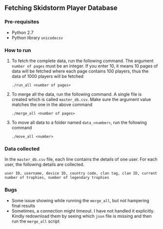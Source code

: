 ## Fetching Skidstorm Player Database

### Pre-requisites

* Python 2.7
* Python library `unicodecsv`

### How to run

1. To fetch the complete data, run the following command. The argument `number of pages` must be an integer. If you enter 10, it means 10 pages of data will be fetched where each page contains 100 players, thus the data of 1000 players will be fetched

	```
	./run_all <number of pages>
	```

2. To merge all the data, run the following command. A single file is created which is called `master_db.csv`. Make sure the argument value matches the one in the above command

	```
	./merge_all <number of pages>
	```

3. To move all data to a folder named `data_<number>`, run the following command

	```
	./move_all <number>
	```

### Data collected

In the `master_db.csv` file, each line contains the details of one user. For each user, the following details are collected.

`user ID, username, device ID, country code, clan tag, clan ID, current number of trophies, number of legendary trophies`

### Bugs

* Some issue showing while running the `merge_all`, but not hampering final results
* Sometimes, a connection might timeout. I have not handled it explicitly. Kindly redownload them by seeing which `json` file is missing and then run the `merge_all` script
